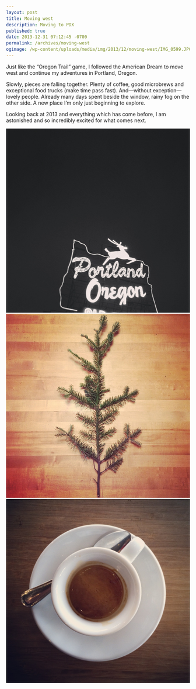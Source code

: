 ```yaml
---
layout: post
title: Moving west
description: Moving to PDX
published: true
date: 2013-12-31 07:12:45 -0700
permalink: /archives/moving-west
ogimage: /wp-content/uploads/media/img/2013/12/moving-west/IMG_0599.JPG
---
```

Just like the “Oregon Trail” game, I followed the American Dream to move west and continue my adventures in Portland, Oregon.

Slowly, pieces are falling together. Plenty of coffee, good microbrews and exceptional food trucks (make time pass fast). And—without exception—lovely people. Already many days spent beside the window, rainy fog on the other side. A new place I&#8217;m only just beginning to explore.

Looking back at 2013 and everything which has come before, I am astonished and so incredibly excited for what comes next.

![Portland, Oregon][1]
![Branch][2]
![Coffee][3]

 [1]: /wp-content/uploads/media/img/2013/12/moving-west/IMG_0599.JPG
 [2]: /wp-content/uploads/media/img/2013/12/moving-west/IMG_0628.JPG
 [3]: /wp-content/uploads/media/img/2013/12/moving-west/IMG_0635.JPG
